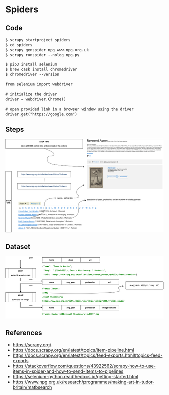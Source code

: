# Spiders

## Code

```
$ scrapy startproject spiders
$ cd spiders
$ scrapy genspider npg www.npg.org.uk
$ scrapy runspider --nolog npg.py
```

```
$ pip3 install selenium
$ brew cask install chromedriver
$ chromedriver --version
```

```
from selenium import webdriver

# initialize the driver
driver = webdriver.Chrome()

# open provided link in a browser window using the driver
driver.get("https://google.com")
```

## Steps

<p float="left">
	<img src="./pix/spiders.png" width=800 />
</p>

## Dataset

<p float="left">
	<img src="./pix/image_downloader.png" width=800 />
</p>


## References
* https://scrapy.org/
* https://docs.scrapy.org/en/latest/topics/item-pipeline.html
* https://docs.scrapy.org/en/latest/topics/feed-exports.html#topics-feed-exports
* https://stackoverflow.com/questions/43922562/scrapy-how-to-use-items-in-spider-and-how-to-send-items-to-pipelines
* https://selenium-python.readthedocs.io/getting-started.html
* https://www.npg.org.uk/research/programmes/making-art-in-tudor-britain/matbsearch
